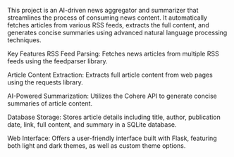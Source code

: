 This project is an AI-driven news aggregator and summarizer that streamlines the process of consuming news content.
It automatically fetches articles from various RSS feeds, extracts the full content, and generates concise summaries using advanced natural language processing techniques.

Key Features
RSS Feed Parsing: Fetches news articles from multiple RSS feeds using the feedparser library.

Article Content Extraction: Extracts full article content from web pages using the requests library.

AI-Powered Summarization: Utilizes the Cohere API to generate concise summaries of article content.

Database Storage: Stores article details including title, author, publication date, link, full content, and summary in a SQLite database.

Web Interface: Offers a user-friendly interface built with Flask, featuring both light and dark themes, as well as custom theme options.
